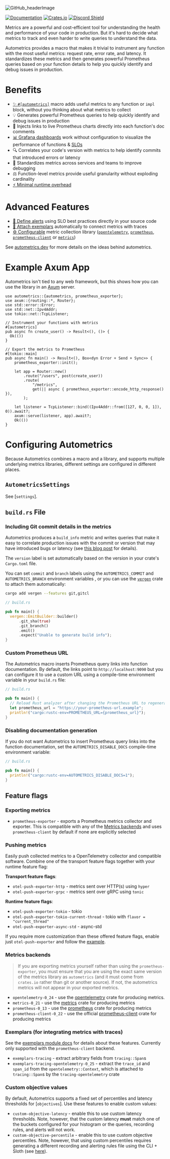 <!-- This is used on docs.rs -->

![GitHub_headerImage](https://user-images.githubusercontent.com/3262610/221191767-73b8a8d9-9f8b-440e-8ab6-75cb3c82f2bc.png)

[![Documentation](https://docs.rs/autometrics/badge.svg)](https://docs.rs/autometrics)
[![Crates.io](https://img.shields.io/crates/v/autometrics.svg)](https://crates.io/crates/autometrics)
[![Discord Shield](https://discordapp.com/api/guilds/950489382626951178/widget.png?style=shield)](https://discord.gg/kHtwcH8As9)

Metrics are a powerful and cost-efficient tool for understanding the health and performance of your code in production. But it's hard to decide what metrics to track and even harder to write queries to understand the data.

Autometrics provides a macro that makes it trivial to instrument any function with the most useful metrics: request rate, error rate, and latency. It standardizes these metrics and then generates powerful Prometheus queries based on your function details to help you quickly identify and debug issues in production.

# Benefits

- [✨ `#[autometrics]`](autometrics) macro adds useful metrics to any function or `impl` block, without you thinking about what metrics to collect
- 💡 Generates powerful Prometheus queries to help quickly identify and debug issues in production
- 🔗 Injects links to live Prometheus charts directly into each function's doc comments
- [📊 Grafana dashboards](https://github.com/autometrics-dev/autometrics-shared#dashboards) work without configuration to visualize the performance of functions & [SLOs](objectives)
- 🔍 Correlates your code's version with metrics to help identify commits that introduced errors or latency
- 📏 Standardizes metrics across services and teams to improve debugging
- ⚖️ Function-level metrics provide useful granularity without exploding cardinality
- [⚡ Minimal runtime overhead](https://github.com/autometrics-dev/autometrics-rs#benchmarks)

# Advanced Features

- [🚨 Define alerts](objectives) using SLO best practices directly in your source code
- [📍 Attach exemplars](exemplars) automatically to connect metrics with traces
- [⚙️ Configurable](#metrics-backends) metric collection library ([`opentelemetry`](https://crates.io/crates/opentelemetry), [`prometheus`](https://crates.io/crates/prometheus), [`prometheus-client`](https://crates.io/crates/prometheus-client) or [`metrics`](https://crates.io/crates/metrics))

See [autometrics.dev](https://docs.autometrics.dev/) for more details on the ideas behind autometrics.

# Example Axum App

Autometrics isn't tied to any web framework, but this shows how you can use the library in an [Axum](https://github.com/tokio-rs/axum) server.

```rust,ignore
use autometrics::{autometrics, prometheus_exporter};
use axum::{routing::*, Router};
use std::error::Error;
use std::net::Ipv4Addr;
use tokio::net::TcpListener;

// Instrument your functions with metrics
#[autometrics]
pub async fn create_user() -> Result<(), ()> {
  Ok(())
}

// Export the metrics to Prometheus
#[tokio::main]
pub async fn main() -> Result<(), Box<dyn Error + Send + Sync>> {
    prometheus_exporter::init();

    let app = Router::new()
        .route("/users", post(create_user))
        .route(
            "/metrics",
            get(|| async { prometheus_exporter::encode_http_response() }),
        );

    let listener = TcpListener::bind((Ipv4Addr::from([127, 0, 0, 1]), 0)).await?;
    axum::serve(listener, app).await?;
    Ok(())
}
```

# Configuring Autometrics

Because Autometrics combines a macro and a library, and supports multiple underlying metrics libraries, different settings are configured in different places.

## `AutometricsSettings`

See [`settings`].

## `build.rs` File

### Including Git commit details in the metrics

Autometrics produces a `build_info` metric and writes queries that make it easy to correlate production issues with the commit or version that may have introduced bugs or latency (see [this blog post](https://fiberplane.com/blog/autometrics-rs-0-4-spot-commits-that-introduce-errors-or-slow-down-your-application) for details).

The `version` label is set automatically based on the version in your crate's `Cargo.toml` file.

You can set `commit` and `branch` labels using the `AUTOMETRICS_COMMIT` and `AUTOMETRICS_BRANCH` environment variables , or you can use the [`vergen`](https://crates.io/crates/vergen) crate to attach them automatically:

```sh
cargo add vergen --features git,gitcl
```

```rust
// build.rs

pub fn main() {
  vergen::EmitBuilder::builder()
      .git_sha(true)
      .git_branch()
      .emit()
      .expect("Unable to generate build info");
}
```

### Custom Prometheus URL

The Autometrics macro inserts Prometheus query links into function documentation. By default, the links point to `http://localhost:9090` but you can configure it to use a custom URL using a compile-time environment variable in your `build.rs` file:

```rust
// build.rs

pub fn main() {
  // Reload Rust analyzer after changing the Prometheus URL to regenerate the links
  let prometheus_url = "https://your-prometheus-url.example";
  println!("cargo:rustc-env=PROMETHEUS_URL={prometheus_url}");
}
```

### Disabling documentation generation

If you do not want Autometrics to insert Prometheus query links into the function documentation, set the `AUTOMETRICS_DISABLE_DOCS` compile-time environment variable:

```rust
// build.rs

pub fn main() {
  println!("cargo:rustc-env=AUTOMETRICS_DISABLE_DOCS=1");
}
```

## Feature flags

### Exporting metrics

- `prometheus-exporter` - exports a Prometheus metrics collector and exporter. This is compatible with any of the [Metrics backends](#metrics-backends) and uses `prometheus-client` by default if none are explicitly selected

### Pushing metrics

Easily push collected metrics to a OpenTelemetry collector and compatible software.
Combine one of the transport feature flags together with your runtime feature flag:

**Transport feature flags**:

- `otel-push-exporter-http` - metrics sent over HTTP(s) using `hyper`
- `otel-push-exporter-grpc` - metrics sent over gRPC using `tonic`

**Runtime feature flags**:

- `otel-push-exporter-tokio` - tokio
- `otel-push-exporter-tokio-current-thread` - tokio with `flavor = "current_thread"`
- `otel-push-exporter-async-std` - async-std

If you require more customization than these offered feature flags, enable just
`otel-push-exporter` and follow the [example](https://github.com/autometrics-dev/autometrics-rs/tree/main/examples/opentelemetry-push-custom).

### Metrics backends

> If you are exporting metrics yourself rather than using the `prometheus-exporter`, you must ensure that you are using the exact same version of the metrics library as `autometrics` (and it must come from `crates.io` rather than git or another source). If not, the autometrics metrics will not appear in your exported metrics.

- `opentelemetry-0_24`  - use the [opentelemetry](https://crates.io/crates/opentelemetry) crate for producing metrics.
- `metrics-0_21` - use the [metrics](https://crates.io/crates/metrics) crate for producing metrics
- `prometheus-0_13` - use the [prometheus](https://crates.io/crates/prometheus) crate for producing metrics
- `prometheus-client-0_22` - use the official [prometheus-client](https://crates.io/crates/prometheus-client) crate for producing metrics

### Exemplars (for integrating metrics with traces)

See the [exemplars module docs](https://docs.rs/autometrics/latest/autometrics/exemplars/index.html) for details about these features. Currently only supported with the `prometheus-client` backend.

- `exemplars-tracing` - extract arbitrary fields from `tracing::Span`s
- `exemplars-tracing-opentelemetry-0_25` - extract the `trace_id` and `span_id` from the `opentelemetry::Context`, which is attached to `tracing::Span`s by the `tracing-opentelemetry` crate

### Custom objective values

By default, Autometrics supports a fixed set of percentiles and latency thresholds for [`objectives`]. Use these features to enable custom values:

- `custom-objective-latency` - enable this to use custom latency thresholds. Note, however, that the custom latency **must** match one of the buckets configured for your histogram or the queries, recording rules, and alerts will not work.
- `custom-objective-percentile` - enable this to use custom objective percentiles. Note, however, that using custom percentiles requires generating a different recording and alerting rules file using the CLI + Sloth (see [here](https://github.com/autometrics-dev/autometrics-rs/tree/main/autometrics-cli)).
